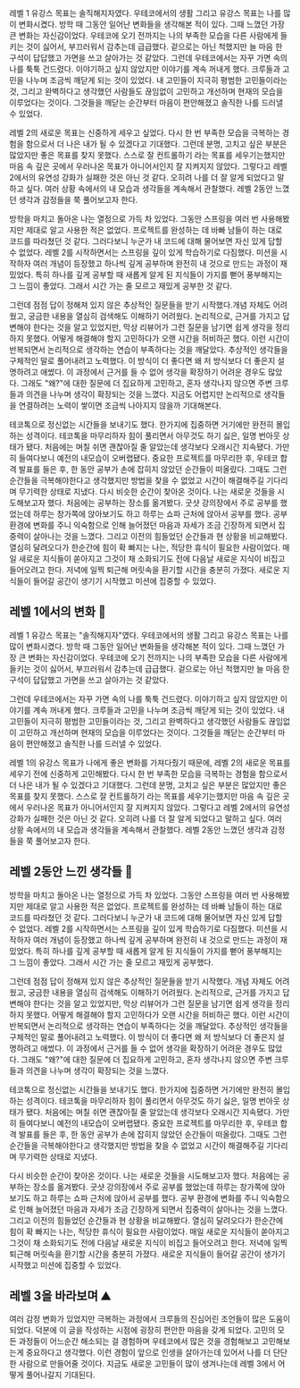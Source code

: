 레벨 1 유강스 목표는 솔직해지자였다. 우테코에서의 생활 그리고 유강스 목표는 나를 많이 변화시켰다. 방학 때 그동안 일어난 변화들을 생각해본 적이 있다. 그때 느꼈던 가장 큰 변화는 자신감이었다. 우테코에 오기 전까지는 나의 부족한 모습을 다른 사람에게 들키는 것이 싫어서, 부끄러워서 감추는데 급급했다. 겉으로는 아닌 척했지만 늘 마음 한 구석이 답답했고 가면을 쓰고 살아가는 것 같았다. 그런데 우테코에서는 자꾸 가면 속의 나를 툭툭 건드렸다. 이야기하고 싶지 않았지만 이야기를 계속 꺼내게 했다. 크루들과 고민을 나누며 조금씩 깨닫게 되는 것이 있었다. 내 고민들이 지극히 평범한 고민들이라는 것, 그리고 완벽하다고 생각했던 사람들도 끊임없이 고민하고 개선하며 현재의 모습을 이루었다는 것이다. 그것들을 깨닫는 순간부터 마음이 편안해졌고 솔직한 나를 드러낼 수 있었다.

레벨 2의 새로운 목표는 신중하게 세우고 싶었다. 다시 한 번 부족한 모습을 극복하는 경험을 함으로서 더 나은 내가 될 수 있겠다고 기대했다. 그런데 분명, 고치고 싶은 부분은 많았지만 좋은 목표를 찾지 못했다. 스스로 잘 컨트롤하기 라는 목표를 세우기는했지만 마음 속 깊은 곳에서 우러나온 목표가 아니어서인지 잘 지켜지지 않았다. 그렇다고 레벨 2에서의 유연성 강화가 실패한 것은 아닌 것 같다. 오히려 나를 더 잘 알게 되었다고 말하고 싶다. 여러 상황 속에서의 내 모습과 생각들을 계속해서 관찰했다. 레벨 2동안 느꼈던 생각과 감정들을 쭉 풀어보고자 한다.

방학을 마치고 돌아온 나는 열정으로 가득 차 있었다. 그동안 스프링을 여러 번 사용해봤지만 제대로 알고 사용한 적은 없었다. 프로젝트를 완성하는 데 바빠 남들이 하는 대로 코드를 따라쳤던 것 같다. 그러다보니 누군가 내 코드에 대해 물어보면 자신 있게 답할 수 없었다. 레벨 2를 시작하면서는 스프링을 깊이 있게 학습하기로 다짐했다. 미션을 시작하자 여러 개념이 등장했고 하나씩 깊게 공부하며 완전히 내 것으로 만드는 과정이 재밌었다. 특히 하나를 깊게 공부할 때 새롭게 알게 된 지식들이 가지를 뻗어 풍부해지는 그 느낌이 좋았다. 그래서 시간 가는 줄 모르고 재밌게 공부한 것 같다.

그런데 점점 답이 정해져 있지 않은 추상적인 질문들을 받기 시작했다.개념 자체도 어려웠고, 궁금한 내용을 열심히 검색해도 이해하기 어려웠다. 논리적으로, 근거를 가지고 답변해야 한다는 것을 알고 있었지만, 막상 리뷰어가 그런 질문을 남기면 쉽게 생각을 정리하지 못했다. 어떻게 해결해야 할지 고민하다가 오랜 시간을 허비하곤 했다. 이런 시간이 반복되면서 논리적으로 생각하는 연습이 부족하다는 것을 깨달았다. 추상적인 생각들을 구체적인 말로 풀어내려고 노력했다. 이 방식이 더 좋다면 왜 저 방식보다 더 좋은지 설명하려고 애썼다. 이 과정에서 근거를 들 수 없어 생각을 확장하기 어려운 경우도 많았다. 그래도 "왜?"에 대한 질문에 더 집요하게 고민하고, 혼자 생각나지 않으면 주변 크루들과 의견을 나누며 생각이 확장되는 것을 느꼈다. 지금도 어렵지만 논리적으로 생각들을 연결하려는 노력이 쌓이면 조금씩 나아지지 않을까 기대해본다.

테코톡으로 정신없는 시간들을 보내기도 했다. 한가지에 집중하면 거기에만 완전히 몰입하는 성격이다. 테코톡을 마무리하자 힘이 풀리면서 아무것도 하기 싫은, 일명 번아웃 상태가 됐다. 처음에는 며칠 쉬면 괜찮아질 줄 알았는데 생각보다 오래시간 지속됐다. 가만히 들여다보니 예전의 내모습이 오버랩됐다. 중요한 프로젝트를 마무리한 후, 우테코 합격 발표를 들은 후, 한 동안 공부가 손에 잡히지 않았던 순간들이 떠올랐다. 그때도 그런 순간들을 극복해야한다고 생각했지만 방법을 찾을 수 없었고 시간이 해결해주길 기다리며 무기력한 상태로 지냈다. 다시 비슷한 순간이 찾아온 것이다. 나는 새로운 것들을 시도해보고자 했다. 처음에는 공부하는 장소를 옮겨봤다. 굿샷 강의장에서 주로 공부를 했었는데 하루는 창가쪽에 앉아보기도 하고 하루는 쇼파 근처에 앉아서 공부를 했다. 공부 환경에 변화를 주니 익숙함으로 인해 늘어졌던 마음과 자세가 조금 긴장하게 되면서 집중력이 살아나는 것을 느꼈다. 그리고 이전의 힘들었던 순간들과 현 상황을 비교해봤다. 열심히 달려오다가 한순간에 힘이 확 빠지는 나는, 적당한 휴식이 필요한 사람이었다. 매일 새로운 지식들이 쏟아지고 그것이 채 소화되기도 전에 다음날 새로운 지식이 비집고 들어오려고 한다. 저녁에 일찍 퇴근해 머릿속을 환기할 시간을 충분히 가졌다. 새로운 지식들이 들어갈 공간이 생기기 시작했고 미션에 집중할 수 있었다.

## 레벨 1에서의 변화 🤔
레벨 1 유강스 목표는 "솔직해지자"였다. 우테코에서의 생활 그리고 유강스 목표는 나를 많이 변화시켰다. 방학 때 그동안 일어난 변화들을 생각해본 적이 있다. 그때 느꼈던 가장 큰 변화는 자신감이었다. 우테코에 오기 전까지는 나의 부족한 모습을 다른 사람에게 들키는 것이 싫어서, 부끄러워서 감추는데 급급했다. 겉으로는 아닌 척했지만 늘 마음 한 구석이 답답했고 가면을 쓰고 살아가는 것 같았다.  

그런데 우테코에서는 자꾸 가면 속의 나를 툭툭 건드렸다. 이야기하고 싶지 않았지만 이야기를 계속 꺼내게 했다. 크루들과 고민을 나누며 조금씩 깨닫게 되는 것이 있었다. 내 고민들이 지극히 평범한 고민들이라는 것, 그리고 완벽하다고 생각했던 사람들도 끊임없이 고민하고 개선하며 현재의 모습을 이루었다는 것이다. 그것들을 깨닫는 순간부터 마음이 편안해졌고 솔직한 나를 드러낼 수 있었다.

레벨 1의 유강스 목표가 나에게 좋은 변화를 가져다줬기 때문에, 레벨 2의 새로운 목표를 세우기 전에 신중하게 고민해봤다. 다시 한 번 부족한 모습을 극복하는 경험을 함으로서 더 나은 내가 될 수 있겠다고 기대했다. 그런데 분명, 고치고 싶은 부분은 많았지만 좋은 목표를 찾지 못했다. 스스로 잘 컨트롤하기 라는 목표를 세우기는했지만 마음 속 깊은 곳에서 우러나온 목표가 아니어서인지 잘 지켜지지 않았다. 그렇다고 레벨 2에서의 유연성 강화가 실패한 것은 아닌 것 같다. 오히려 나를 더 잘 알게 되었다고 말하고 싶다. 여러 상황 속에서의 내 모습과 생각들을 계속해서 관찰했다. 레벨 2동안 느꼈던 생각과 감정들을 쭉 풀어보고자 한다.

## 레벨 2동안 느낀 생각들 💭
방학을 마치고 돌아온 나는 열정으로 가득 차 있었다. 그동안 스프링을 여러 번 사용해봤지만 제대로 알고 사용한 적은 없었다. 프로젝트를 완성하는 데 바빠 남들이 하는 대로 코드를 따라쳤던 것 같다. 그러다보니 누군가 내 코드에 대해 물어보면 자신 있게 답할 수 없었다. 레벨 2를 시작하면서는 스프링을 깊이 있게 학습하기로 다짐했다. 미션을 시작하자 여러 개념이 등장했고 하나씩 깊게 공부하며 완전히 내 것으로 만드는 과정이 재밌었다. 특히 하나를 깊게 공부할 때 새롭게 알게 된 지식들이 가지를 뻗어 풍부해지는 그 느낌이 좋았다. 그래서 시간 가는 줄 모르고 재밌게 공부했다.

그런데 점점 답이 정해져 있지 않은 추상적인 질문들을 받기 시작했다. 개념 자체도 어려웠고, 궁금한 내용을 열심히 검색해도 이해하기 어려웠다. 논리적으로, 근거를 가지고 답변해야 한다는 것을 알고 있었지만, 막상 리뷰어가 그런 질문을 남기면 쉽게 생각을 정리하지 못했다. 어떻게 해결해야 할지 고민하다가 오랜 시간을 허비하곤 했다. 이런 시간이 반복되면서 논리적으로 생각하는 연습이 부족하다는 것을 깨달았다. 추상적인 생각들을 구체적인 말로 풀어내려고 노력했다. 이 방식이 더 좋다면 왜 저 방식보다 더 좋은지 설명하려고 애썼다. 이 과정에서 근거를 들 수 없어 생각을 확장하기 어려운 경우도 많았다. 그래도 "왜?"에 대한 질문에 더 집요하게 고민하고, 혼자 생각나지 않으면 주변 크루들과 의견을 나누며 생각이 확장되는 것을 느꼈다.

테코톡으로 정신없는 시간들을 보내기도 했다. 한가지에 집중하면 거기에만 완전히 몰입하는 성격이다. 테코톡을 마무리하자 힘이 풀리면서 아무것도 하기 싫은, 일명 번아웃 상태가 됐다. 처음에는 며칠 쉬면 괜찮아질 줄 알았는데 생각보다 오래시간 지속됐다. 가만히 들여다보니 예전의 내모습이 오버랩됐다. 중요한 프로젝트를 마무리한 후, 우테코 합격 발표를 들은 후, 한 동안 공부가 손에 잡히지 않았던 순간들이 떠올랐다. 그때도 그런 순간들을 극복해야한다고 생각했지만 방법을 찾을 수 없었고 시간이 해결해주길 기다리며 무기력한 상태로 지냈다.

다시 비슷한 순간이 찾아온 것이다. 나는 새로운 것들을 시도해보고자 했다. 처음에는 공부하는 장소를 옮겨봤다. 굿샷 강의장에서 주로 공부를 했었는데 하루는 창가쪽에 앉아보기도 하고 하루는 쇼파 근처에 앉아서 공부를 했다. 공부 환경에 변화를 주니 익숙함으로 인해 늘어졌던 마음과 자세가 조금 긴장하게 되면서 집중력이 살아나는 것을 느꼈다. 그리고 이전의 힘들었던 순간들과 현 상황을 비교해봤다. 열심히 달려오다가 한순간에 힘이 확 빠지는 나는, 적당한 휴식이 필요한 사람이었다. 매일 새로운 지식들이 쏟아지고 그것이 채 소화되기도 전에 다음날 새로운 지식이 비집고 들어오려고 한다. 저녁에 일찍 퇴근해 머릿속을 환기할 시간을 충분히 가졌다. 새로운 지식들이 들어갈 공간이 생가기 시작했고 미션에 집중할 수 있었다.

## 레벨 3을 바라보며 ⛰️
여러 감정 변화가 있었지만 극복하는 과정에서 크루들의 진심어린 조언들이 많은 도움이 되었다. 덕분에 이 글을 작성하는 시점에 굉장히 편안한 마음을 갖게 되었다. 고민의 모든 과정들이 어느순간 해소되는 걸 경험하며 우테코에서 많은 것을 경험해보고 고민해보는게 중요하다고 생각했다. 이런 경험이 앞으로 인생을 살아가는데 있어서 나를 더 단단한 사람으로 만들어줄 것이다. 지금도 새로운 고민들이 많이 생겨나는데 레벨 3에서 어떻게 풀어나갈지 기대된다.